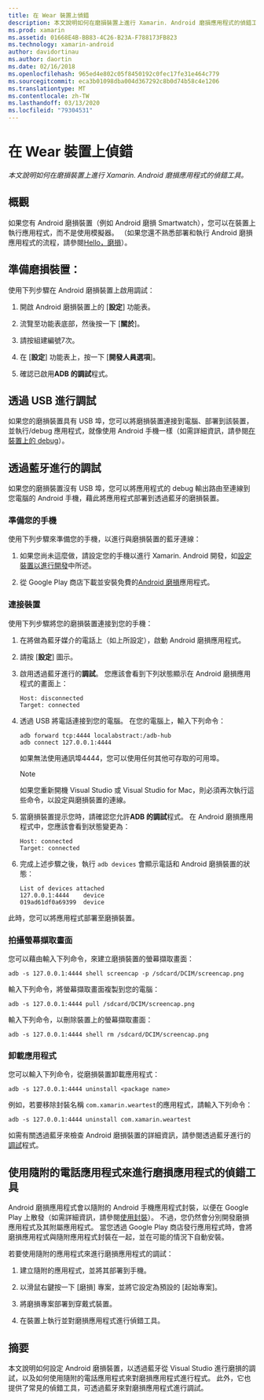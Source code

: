 ```yaml
---
title: 在 Wear 裝置上偵錯
description: 本文說明如何在磨損裝置上進行 Xamarin. Android 磨損應用程式的偵錯工具。
ms.prod: xamarin
ms.assetid: 01668E4B-BB83-4C26-B23A-F788173FB823
ms.technology: xamarin-android
author: davidortinau
ms.author: daortin
ms.date: 02/16/2018
ms.openlocfilehash: 965ed4e802c05f8450192c0fec17fe31e464c779
ms.sourcegitcommit: eca3b01098dba004d367292c8b0d74b58c4e1206
ms.translationtype: MT
ms.contentlocale: zh-TW
ms.lasthandoff: 03/13/2020
ms.locfileid: "79304531"
---
```

# <a name="debug-on-a-wear-device"></a>在 Wear 裝置上偵錯

_本文說明如何在磨損裝置上進行 Xamarin. Android 磨損應用程式的偵錯工具。_

## <a name="overview"></a>概觀

如果您有 Android 磨損裝置（例如 Android 磨損 Smartwatch），您可以在裝置上執行應用程式，而不是使用模擬器。 （如果您還不熟悉部署和執行 Android 磨損應用程式的流程，請參閱[Hello，磨損](~/android/wear/get-started/hello-wear.md)）。

## <a name="prepare-the-wear-device"></a>準備磨損裝置：

使用下列步驟在 Android 磨損裝置上啟用調試：

1. 開啟 Android 磨損裝置上的 [**設定**] 功能表。

2. 流覽至功能表底部，然後按一下 [**關於**]。

3. 請按組建編號7次。

4. 在 [**設定**] 功能表上，按一下 [**開發人員選項**]。

5. 確認已啟用**ADB 的調試**程式。

## <a name="debugging-over-usb"></a>透過 USB 進行調試

如果您的磨損裝置具有 USB 埠，您可以將磨損裝置連接到電腦、部署到該裝置，並執行/debug 應用程式，就像使用 Android 手機一樣（如需詳細資訊，請參閱[在裝置上的 debug](~/android/deploy-test/debugging/debug-on-device.md)）。

## <a name="debugging-over-bluetooth"></a>透過藍牙進行的調試

如果您的磨損裝置沒有 USB 埠，您可以將應用程式的 debug 輸出路由至連線到您電腦的 Android 手機，藉此將應用程式部署到透過藍牙的磨損裝置。 

### <a name="prepare-your-phone"></a>準備您的手機

使用下列步驟來準備您的手機，以進行與磨損裝置的藍牙連線： 

1. 如果您尚未這麼做，請設定您的手機以進行 Xamarin. Android 開發，如[設定裝置以進行開發](~/android/get-started/installation/set-up-device-for-development.md)中所述。

2. 從 Google Play 商店下載並安裝免費的[Android 磨損](https://play.google.com/store/apps/details?id=com.google.android.wearable.app)應用程式。

### <a name="connect-the-device"></a>連接裝置

使用下列步驟將您的磨損裝置連接到您的手機：

1. 在將做為藍牙媒介的電話上（如上所設定），啟動 Android 磨損應用程式。 

2. 請按 [**設定**] 圖示。

3. 啟用透過藍牙進行的**調試**。 您應該會看到下列狀態顯示在 Android 磨損應用程式的畫面上：

    ```
    Host: disconnected
    Target: connected
    ```

4. 透過 USB 將電話連接到您的電腦。 在您的電腦上，輸入下列命令：

    ```shell
    adb forward tcp:4444 localabstract:/adb-hub
    adb connect 127.0.0.1:4444
    ```

    如果無法使用通訊埠4444，您可以使用任何其他可存取的可用埠。 

    > [!NOTE]
    > 如果您重新開機 Visual Studio 或 Visual Studio for Mac，則必須再次執行這些命令，以設定與磨損裝置的連線。

5. 當磨損裝置提示您時，請確認您允許**ADB 的調試**程式。 在 Android 磨損應用程式中，您應該會看到狀態變更為：

    ```
    Host: connected
    Target: connected
    ```

6. 完成上述步驟之後，執行 `adb devices` 會顯示電話和 Android 磨損裝置的狀態：

    ```
    List of devices attached
    127.0.0.1:4444    device
    019ad61df0a69399  device
    ```

此時，您可以將應用程式部署至磨損裝置。

<a name="screenshots" />

### <a name="taking-screenshots"></a>拍攝螢幕擷取畫面

您可以藉由輸入下列命令，來建立磨損裝置的螢幕擷取畫面： 

```shell
adb -s 127.0.0.1:4444 shell screencap -p /sdcard/DCIM/screencap.png
```

輸入下列命令，將螢幕擷取畫面複製到您的電腦：

```shell
adb -s 127.0.0.1:4444 pull /sdcard/DCIM/screencap.png
```

輸入下列命令，以刪除裝置上的螢幕擷取畫面：

```shell
adb -s 127.0.0.1:4444 shell rm /sdcard/DCIM/screencap.png
```

### <a name="uninstalling-an-app"></a>卸載應用程式

您可以輸入下列命令，從磨損裝置卸載應用程式：

```shell
adb -s 127.0.0.1:4444 uninstall <package name>
```

例如，若要移除封裝名稱 `com.xamarin.weartest`的應用程式，請輸入下列命令：

```shell
adb -s 127.0.0.1:4444 uninstall com.xamarin.weartest
```

如需有關透過藍牙來檢查 Android 磨損裝置的詳細資訊，請參閱透過藍牙進行的[調試](https://developer.android.com/training/wearables/apps/bt-debugging.html)程式。

## <a name="debugging-a-wear-app-with-a-companion-phone-app"></a>使用隨附的電話應用程式來進行磨損應用程式的偵錯工具

Android 磨損應用程式會以隨附的 Android 手機應用程式封裝，以便在 Google Play 上散發（如需詳細資訊，請參閱[使用封裝](~/android/wear/deploy-test/packaging.md)）。 不過，您仍然會分別開發磨損應用程式及其附屬應用程式。 當您透過 Google Play 商店發行應用程式時，會將磨損應用程式與隨附應用程式封裝在一起，並在可能的情況下自動安裝。

若要使用隨附的應用程式來進行磨損應用程式的調試： 

1. 建立隨附的應用程式，並將其部署到手機。

2. 以滑鼠右鍵按一下 [磨損] 專案，並將它設定為預設的 [起始專案]。

3. 將磨損專案部署到穿戴式裝置。

4. 在裝置上執行並對磨損應用程式進行偵錯工具。

## <a name="summary"></a>摘要

本文說明如何設定 Android 磨損裝置，以透過藍牙從 Visual Studio 進行磨損的調試，以及如何使用隨附的電話應用程式來對磨損應用程式進行程式。 此外，它也提供了常見的偵錯工具，可透過藍牙來對磨損應用程式進行調試。
